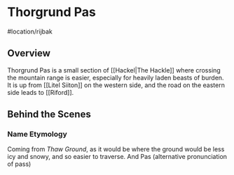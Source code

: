# Thorgrund Pas
#location/rijbak

## Overview
Thorgrund Pas is a small section of [[Hackel|The Hackle]] where crossing the mountain range is easier, especially for heavily laden beasts of burden. It is up from [[Litel Siiton]] on the western side, and the road on the eastern side leads to [[Riford]].

## Behind the Scenes
### Name Etymology
Coming from *Thaw Ground*, as it would be where the ground would be less icy and snowy, and so easier to traverse. And Pas (alternative pronunciation of pass)